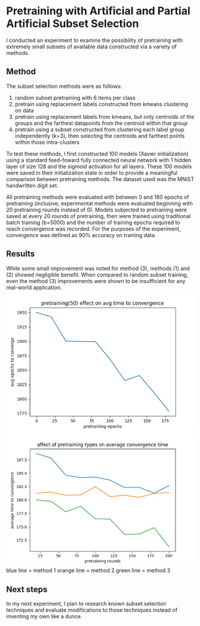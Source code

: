 # Pretraining with Artificial and Partial Artificial Subset Selection
I conducted an experiment to examine the possibility of pretraining with extremely small subsets of available data constructed via a variety of methods. 

## Method
The subset selection methods were as follows:
1. random subset pretraining with 6 items per class
2. pretrain using replacement labels constructed from kmeans clustering on data
3. pretrain using replacement labels from kmeans, but only centroids of the groups and the farthest datapoints from the centroid within that group
4. pretrain using a subset constructed from clustering each label group independently (k=3), then selecting the centroids and farthest points within those intra-clusters

To test these methods, I first constructed 100 models (Xavier initialization) using a standard feed-foward fully connected neural network with 1 hidden layer of size 128 and the sigmoid activation for all layers. These 100 models were saved in their initialization state in order to provide a meaningful comparison between pretraining methods. The dataset used was the MNIST handwritten digit set.

All pretraining methods were evaluated with between 0 and 180 epochs of pretraining (inclusive; experimental methods were evaluated beginning with 20 pretraining rounds instead of 0). Models subjected to pretraining were saved at every 20 rounds of pretraining, then were trained using traditional batch training (b=5000) and the number of training epochs required to reach convergence was recorded. For the purposes of the experiment, convergence was defined as 90% accuracy on training data.

## Results
While some small improvement was noted for method (3), methods (1) and (2) showed negligible benefit. When compared to random subset training, even the method (3) improvements were shown to be insufficient for any real-world application. 
![reference test: random subset pretraining](random_subset_avg_50.png?raw=true)
![experimental method results](averages.png?raw=true)
blue line = method 1
orange line = method 2
green line = method 3

## Next steps
In my next experiment, I plan to research known subset selection techniques and evaluate modifications to those techniques instead of inventing my own like a dunce.